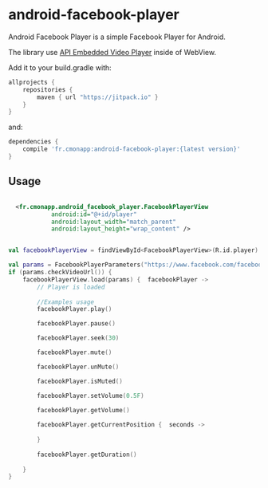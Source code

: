 # android-facebook-player

Android Facebook Player is a simple Facebook Player for Android.

The library use [API Embedded Video Player](https://developers.facebook.com/docs/plugins/embedded-video-player/api) inside of WebView.


Add it to your build.gradle with:
```gradle
allprojects {
    repositories {
        maven { url "https://jitpack.io" }
    }
}
```
and:

```gradle
dependencies {
    compile 'fr.cmonapp:android-facebook-player:{latest version}'
}
```

## Usage


```xml

  <fr.cmonapp.android_facebook_player.FacebookPlayerView
            android:id="@+id/player"
            android:layout_width="match_parent"
            android:layout_height="wrap_content" />

```

```kotlin

val facebookPlayerView = findViewById<FacebookPlayerView>(R.id.player)

val params = FacebookPlayerParameters("https://www.facebook.com/facebook/videos/10153231379946729/")
if (params.checkVideoUrl()) {
    facebookPlayerView.load(params) {  facebookPlayer ->
        // Player is loaded
        
        //Examples usage
        facebookPlayer.play()

        facebookPlayer.pause()

        facebookPlayer.seek(30)

        facebookPlayer.mute()

        facebookPlayer.unMute()

        facebookPlayer.isMuted()

        facebookPlayer.setVolume(0.5F)
        
        facebookPlayer.getVolume()

        facebookPlayer.getCurrentPosition {  seconds ->
            
        }
        
        facebookPlayer.getDuration()
    
    }
}

```